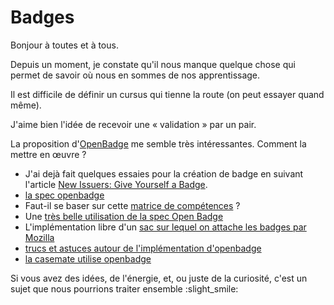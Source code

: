 # Badges

Bonjour à toutes et à tous.

Depuis un moment, je constate qu'il nous manque quelque chose qui permet de savoir où nous en sommes de nos apprentissage.

Il est difficile de définir un cursus qui tienne la route (on peut essayer quand même).

J'aime bien l'idée de recevoir une « validation » par un pair.

La proposition d'[OpenBadge](https://openbadges.org/) me semble très intéressantes. Comment la mettre en œuvre ?


* J'ai dejà fait quelques essaies pour la création de badge en suivant l'article [New Issuers: Give Yourself a Badge](https://github.com/mozilla/openbadges-backpack/wiki/New-Issuers:-Give-Yourself-a-Badge).
* [la spec openbadge](https://www.imsglobal.org/sites/default/files/Badges/OBv2p0/index.html)
* Faut-il se baser sur cette [matrice de compétences](https://sijinjoseph.com/programmer-competency-matrix/) ?
* Une [très belle utilisation de la spec Open Badge](http://watsdesign.blogspot.com/2018/01/arbre-competences-openbadges-skill-tree.html?spref=tw&m=1)
* L'implémentation libre d'un [sac sur lequel on attache les badges par Mozilla](https://backpack.openbadges.org/backpack/welcome) 
* [trucs et astuces autour de l'implémentation d'openbadge](https://github.com/mozilla/openbadges-backpack/wiki/Verifying-Badges-for-Display)
* [la casemate utilise openbadge](https://www.echosciences-grenoble.fr/articles/lancement-de-la-demarche-open-badges-a-la-casemate)


Si vous avez des idées, de l'énergie, et, ou juste de la curiosité, c'est un sujet que nous pourrions traiter ensemble :slight_smile:
